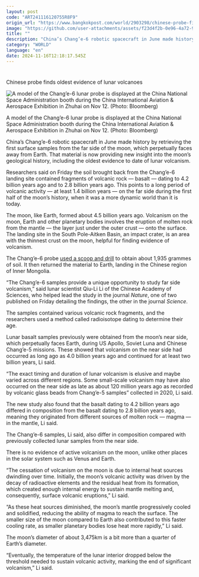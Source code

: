```yaml
---
layout: post
code: "ART241116120755R8F9"
origin_url: "https://www.bangkokpost.com/world/2903298/chinese-probe-finds-oldest-evidence-of-lunar-volcanoes"
image: "https://github.com/user-attachments/assets/f23d4f2b-0e96-4a72-931b-b4d70112a6c0"
title: ""
description: "China’s Chang’e-6 robotic spacecraft in June made history by retrieving the first surface samples from the far side of the moon, which perpetually faces away from Earth. That material is now providing new insight into the moon’s geological history, including the oldest evidence to date of lunar volcanism."
category: "WORLD"
language: "en"
date: 2024-11-16T12:18:17.545Z
---
```


# 

Chinese probe finds oldest evidence of lunar volcanoes

![A model of the Chang’e-6 lunar probe is displayed at the China National Space Administration booth during the China International Aviation & Aerospace Exhibition in Zhuhai on Nov 12. (Photo: Bloomberg)](https://github.com/user-attachments/assets/8bae9f65-253b-406f-ad80-207194576396)

A model of the Chang’e-6 lunar probe is displayed at the China National Space Administration booth during the China International Aviation & Aerospace Exhibition in Zhuhai on Nov 12. (Photo: Bloomberg)

China’s Chang’e-6 robotic spacecraft in June made history by retrieving the first surface samples from the far side of the moon, which perpetually faces away from Earth. That material is now providing new insight into the moon’s geological history, including the oldest evidence to date of lunar volcanism.

Researchers said on Friday the soil brought back from the Chang’e-6 landing site contained fragments of volcanic rock — basalt — dating to 4.2 billion years ago and to 2.8 billion years ago. This points to a long period of volcanic activity — at least 1.4 billion years — on the far side during the first half of the moon’s history, when it was a more dynamic world than it is today.

The moon, like Earth, formed about 4.5 billion years ago. Volcanism on the moon, Earth and other planetary bodies involves the eruption of molten rock from the mantle — the layer just under the outer crust — onto the surface. The landing site in the South Pole-Aitken Basin, an impact crater, is an area with the thinnest crust on the moon, helpful for finding evidence of volcanism.

The Chang’e-6 probe [used a scoop and drill](https://www.bangkokpost.com/world/2804900/chinas-lunar-lander-lifts-off-from-far-side-with-cargo-of-dirt) to obtain about 1,935 grammes of soil. It then returned the material to Earth, landing in the Chinese region of Inner Mongolia.

“The Chang’e-6 samples provide a unique opportunity to study far side volcanism,” said lunar scientist Qiu-Li Li of the Chinese Academy of Sciences, who helped lead the study in the journal _Nature_, one of two published on Friday detailing the findings, the other in the journal _Science_.

The samples contained various volcanic rock fragments, and the researchers used a method called radioisotope dating to determine their age.

Lunar basalt samples previously were obtained from the moon’s near side, which perpetually faces Earth, during US Apollo, Soviet Luna and Chinese Chang’e-5 missions. These showed that volcanism on the near side had occurred as long ago as 4.0 billion years ago and continued for at least two billion years, Li said.

“The exact timing and duration of lunar volcanism is elusive and maybe varied across different regions. Some small-scale volcanism may have also occurred on the near side as late as about 120 million years ago as recorded by volcanic glass beads from Chang’e-5 samples” collected in 2020, Li said.

The new study also found that the basalt dating to 4.2 billion years ago differed in composition from the basalt dating to 2.8 billion years ago, meaning they originated from different sources of molten rock — magma — in the mantle, Li said.

The Chang’e-6 samples, Li said, also differ in composition compared with previously collected lunar samples from the near side.

There is no evidence of active volcanism on the moon, unlike other places in the solar system such as Venus and Earth.

“The cessation of volcanism on the moon is due to internal heat sources dwindling over time. Initially, the moon’s volcanic activity was driven by the decay of radioactive elements and the residual heat from its formation, which created enough internal energy to sustain mantle melting and, consequently, surface volcanic eruptions,” Li said.

“As these heat sources diminished, the moon’s mantle progressively cooled and solidified, reducing the ability of magma to reach the surface. The smaller size of the moon compared to Earth also contributed to this faster cooling rate, as smaller planetary bodies lose heat more rapidly,” Li said.

The moon’s diameter of about 3,475km is a bit more than a quarter of Earth’s diameter.

“Eventually, the temperature of the lunar interior dropped below the threshold needed to sustain volcanic activity, marking the end of significant volcanism,” Li said.